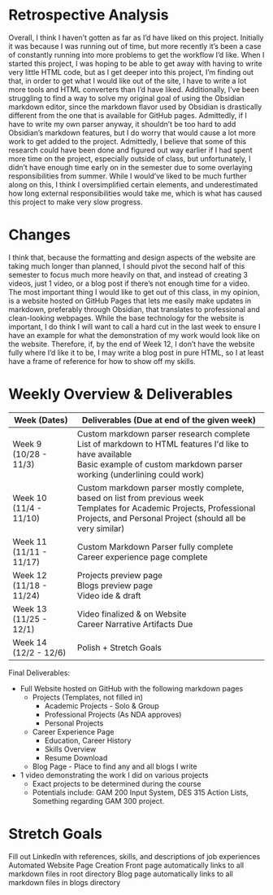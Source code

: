 # Retrospective Analysis
Overall, I think I haven’t gotten as far as I’d have liked on this project. Initially it was because I was running out of time, but more recently it’s been a case of constantly running into more problems to get the workflow I’d like. When I started this project, I was hoping to be able to get away with having to write very little HTML code, but as I get deeper into this project, I’m finding out that, in order to get what I would like out of the site, I have to write a lot more tools and HTML converters than I’d have liked. Additionally, I’ve been struggling to find a way to solve my original goal of using the Obsidian markdown editor, since the markdown flavor used by Obsidian is drastically different from the one that is available for GitHub pages. Admittedly, if I have to write my own parser anyway, it shouldn’t be too hard to add Obsidian’s markdown features, but I do worry that would cause a lot more work to get added to the project. 
Admittedly, I believe that some of this research could have been done and figured out way earlier if I had spent more time on the project, especially outside of class, but unfortunately, I didn’t have enough time early on in the semester due to some overlaying responsibilities from summer. While I would’ve liked to be much further along on this, I think I oversimplified certain elements, and underestimated how long external responsibilities would take me, which is what has caused this project to make very slow progress.
# Changes
I think that, because the formatting and design aspects of the website are taking much longer than planned, I should pivot the second half of this semester to focus much more heavily on that, and instead of creating 3 videos, just 1 video, or a blog post if there’s not enough time for a video. The most important thing I would like to get out of this class, in my opinion, is a website hosted on GitHub Pages that lets me easily make updates in markdown, preferably through Obsidian, that translates to professional and clean-looking webpages. 
While the base technology for the website is important, I do think I will want to call a hard cut in the last week to ensure I have an example for what the demonstration of my work would look like on the website. Therefore, if, by the end of Week 12, I don’t have the website fully where I’d like it to be, I may write a blog post in pure HTML, so I at least have a frame of reference for how to show off my skills.
# Weekly Overview & Deliverables
| Week (Dates)            | Deliverables (Due at end of the given week)                                                                                                                                           |
| ----------------------- | ------------------------------------------------------------------------------------------------------------------------------------------------------------------------------------- |
| Week 9 (10/28 - 11/3)   | Custom markdown parser research complete<br>List of markdown to HTML features I'd like to have available<br>Basic example of custom markdown parser working (underlining could work)  |
| Week 10 (11/4 - 11/10)  | Custom markdown parser mostly complete, based on list from previous week<br>Templates for Academic Projects, Professional Projects, and Personal Project (should all be very similar) |
| Week 11 (11/11 - 11/17) | Custom Markdown Parser fully complete<br>Career experience page complete                                                                                                              |
| Week 12 (11/18 - 11/24) | Projects preview page<br>Blogs preview page<br>Video ide & draft                                                                                                                      |
| Week 13 (11/25 - 12/1)  | Video finalized & on Website<br>Career Narrative Artifacts Due                                                                                                                        |
| Week 14 (12/2 - 12/6)   | Polish + Stretch Goals                                                                                                                                                                |
Final Deliverables:
- Full Website hosted on GitHub with the following markdown pages
	- Projects (Templates, not filled in)
		- Academic Projects - Solo & Group
		- Professional Projects (As NDA approves)
		- Personal Projects
	- Career Experience Page
		- Education, Career History
		- Skills Overview
		- Resume Download
	- Blog Page - Place to find any and all blogs I write
- 1 video demonstrating the work I did on various projects
	- Exact projects to be determined during the course
	- Potentials include: GAM 200 Input System, DES 315 Action Lists, Something regarding GAM 300 project.
# Stretch Goals
Fill out LinkedIn with references, skills, and descriptions of job experiences
Automated Website Page Creation
	Front page automatically links to all markdown files in root directory
	Blog page automatically links to all markdown files in blogs directory
